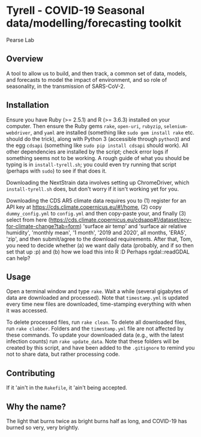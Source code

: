 # Tyrell - COVID-19 Seasonal data/modelling/forecasting toolkit

Pearse Lab

## Overview

A tool to allow us to build, and then track, a common set of data, models, and forecasts to model the impact of environment, and so role of seasonality, in the transmission of SARS-CoV-2.

## Installation

Ensure you have Ruby (>= 2.5.1) and R (>= 3.6.3) installed on your computer. Then ensure the Ruby gems `rake`, `open-uri`, `rubyzip`, `selenium-webdriver`, and `yaml` are installed (something like `sudo gem install rake` etc. should do the trick), along with Python 3 (accessible through `python3`) and the egg `cdsapi` (something like `sudo pip install cdsapi` should work). All other dependencies are installed by the script; check error logs if something seems not to be working. A rough guide of what you should be typing is in `install-tyrell.sh`; you could even try running that script (perhaps with `sudo`) to see if that does it.

Downloading the NextStrain data involves setting up ChromeDriver, which `install-tyrell.sh` does, but don't worry if it isn't working yet for you.

Downloading the CDS AR5 climate data requires you to (1) register for an API key at https://cds.climate.copernicus.eu/#!/home, (2) copy `dummy_config.yml` to `config.yml` and then copy-paste your, and finally (3) select from here (https://cds.climate.copernicus.eu/cdsapp#!/dataset/ecv-for-climate-change?tab=form) 'surface air temp' and 'surface air relative humidity', 'monthly mean', '1 month', '2019 and 2020', all months, 'ERA5', 'zip', and then submit/agree to the download requirements. After that, Tom, you need to decide whether (a) we want daily data (probably, and if so then set that up :p) and (b) how we load this into R :D Perhaps rgdal::readGDAL can help?

## Usage

Open a terminal window and type `rake`. Wait a while (several gigabytes of data are downloaded and processed). Note that `timestamp.yml` is updated every time new files are downloaded, time-stamping everything with when it was accessed.

To delete processed files, run `rake clean`. To delete all downloaded files, run `rake clobber`. Folders and the `timestamp.yml` file are not affected by these commands. To update your downloaded data (e.g., with the latest infection counts) run `rake update_data`. Note that these folders will be created by this script, and have been added to the `.gitignore` to remind you not to share data, but rather processing code.

## Contributing

If it 'ain't in the `Rakefile`, it 'ain't being accepted.

## Why the name?

The light that burns twice as bright burns half as long, and COVID-19 has burned so very, very brightly.
